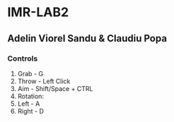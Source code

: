 # IMR-LAB2

## Adelin Viorel Sandu & Claudiu Popa

### Controls
1. Grab - G
2. Throw - Left Click
3. Aim - Shift/Space + CTRL
4. Rotation:
  1. Left - A
  2. Right - D
